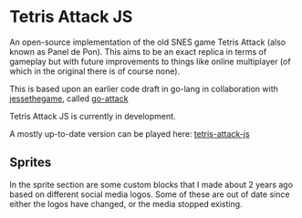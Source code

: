 # Tetris Attack JS

An open-source implementation of the old SNES game Tetris Attack (also known as
Panel de Pon).
This aims to be an exact replica in terms of gameplay but with future
improvements to things like online multiplayer (of which in the original there
is of course none).

This is based upon an earlier code draft in go-lang in collaboration with
[jessethegame](https://github.com/jessethegame/), called [go-attack](https://github.com/jessethegame/go-attack)

Tetris Attack JS is currently in development.

A mostly up-to-date version can be played here:
[tetris-attack-js](http://tij.men/tetris-attack-js/)

## Sprites

In the sprite section are some custom blocks that I made about 2 years ago based
on different social media logos. Some of these are out of date since either
the logos have changed, or the media stopped existing.
